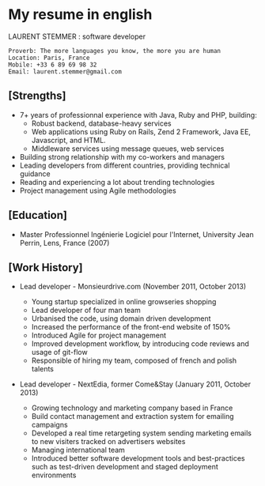 My resume in english
======

LAURENT STEMMER : software developer


```
Proverb: The more languages you know, the more you are human
Location: Paris, France
Mobile: +33 6 89 69 98 32
Email: laurent.stemmer@gmail.com
```

[Strengths]
-----------

- 7+ years of professionnal experience with Java, Ruby and PHP, building:
	- Robust backend, database-heavy services 
	- Web applications using Ruby on Rails, Zend 2 Framework, Java EE, Javascript, and HTML.
	- Middleware services using message queues, web services
- Building strong relationship with my co-workers and managers
- Leading developers from different countries, providing technical guidance
- Reading and experiencing a lot about trending technologies
- Project management using Agile methodologies

[Education]
-----------

- Master Professionnel Ingénierie Logiciel pour l'Internet, University Jean Perrin, Lens, France (2007)

[Work History]
-----------

- Lead developer - Monsieurdrive.com (November 2011, October 2013)
	- Young startup specialized in online growseries shopping
	- Lead developer of four man team
	- Urbanised the code, using domain driven development
	- Increased the performance of the front-end website of 150%
	- Introduced Agile for project management
	- Improved development workflow, by introducing code reviews and usage of git-flow
	- Responsible of hiring my team, composed of french and polish talents

- Lead developer - NextEdia, former Come&Stay (January 2011, October 2013)
	- Growing technology and marketing company based in France
	- Build contact management and extraction system for emailing campaigns
	- Developed a real time retargeting system sending marketing emails to new visiters tracked on advertisers websites
	- Managing international team
	- Introduced better software development tools and best-practices such as test-driven development and staged deployment environments

